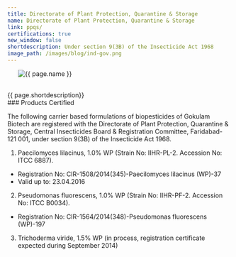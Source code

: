 ```yaml
---
title: Directorate of Plant Protection, Quarantine & Storage
name: Directorate of Plant Protection, Quarantine & Storage
link: ppqs/
certifications: true
new_window: false
shortdescription: Under section 9(3B) of the Insecticide Act 1968
image_path: /images/blog/ind-gov.png
---
```


<ul class="staff">
<div class="small-image"><img src="{{ page.image_path }}" alt="{{ page.name }}"/></div>
</ul>
<br>
<div class="position">{{ page.shortdescription}}</div>
### Products Certified

The following carrier based formulations of biopesticides of Gokulam Biotech are registered with the Directorate of Plant Protection, Quarantine & Storage, Central Insecticides Board & Registration Committee, Faridabad-121 001, under section 9(3B) of the Insecticide Act 1968.

1. Paecilomyces lilacinus, 1.0% WP (Strain No: IIHR-PL-2. Accession No: ITCC 6887).
  - Registration No: CIR-1508/2014(345)-Paecilomyces lilacinus (WP)-37
  - Valid up to: 23.04.2016

2. Pseudomonas fluorescens, 1.0% WP (Strain No: IIHR-PF-2. Accession No: ITCC B0034).
  - Registration No: CIR-1564/2014(348)-Pseudomonas fluorescens (WP)-197

3. Trichoderma viride, 1.5% WP (in process, registration certificate expected during September 2014)

